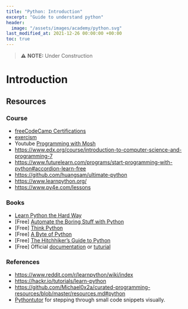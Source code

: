 ```yaml
---
title: "Python: Introduction"
excerpt: "Guide to understand python"
header:
  image: "/assets/images/academy/python.svg"
last_modified_at: 2021-12-26 00:00:00 +00:00
toc: true
---
```


> :warning: **NOTE:** Under Construction

# Introduction

## Resources

### Course
  * [freeCodeCamp Certifications](https://www.freecodecamp.org/learn)
  * [exercism](https://exercism.io/)
  * Youtube [Programming with Mosh](https://www.youtube.com/watch?v=_uQrJ0TkZlc)
  * https://www.edx.org/course/introduction-to-computer-science-and-programming-7
  * https://www.futurelearn.com/programs/start-programming-with-python#accordion-learn-free
  * https://github.com/huangsam/ultimate-python
  * https://www.learnpython.org/
  * https://www.py4e.com/lessons

### Books
  * [Learn Python the Hard Way](https://learnpythonthehardway.org/book/)
  * [Free] [Automate the Boring Stuff with Python](https://automatetheboringstuff.com/)
  * [Free] [Think Python](http://greenteapress.com/thinkpython/html/index.html)
  * [Free] [A Byte of Python](https://python.swaroopch.com/)
  * [Free] [The Hitchhiker’s Guide to Python](http://docs.python-guide.org/en/latest/)
  * [Free] Official [ documentation](https://docs.python.org/3/) or [ tuturial](https://docs.python.org/3/tutorial/index.html)

### References
  * https://www.reddit.com/r/learnpython/wiki/index
  * https://hackr.io/tutorials/learn-python
  * https://github.com/Michael0x2a/curated-programming-resources/blob/master/resources.md#python
  * [Pythontutor](http://pythontutor.com/) for stepping through small code snippets visually.
